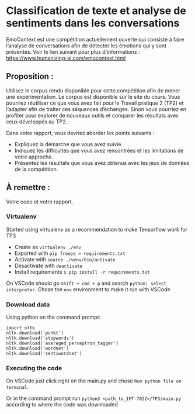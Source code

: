 # Classification de texte et analyse de sentiments dans les conversations

EmoContext est une compétition actuellement ouverte qui consiste à faire l’analyse de
conversations afin de détecter les émotions qui y sont présentes. Voir le lien suivant pour plus
d’informations : https://www.humanizing-ai.com/emocontext.html

## Proposition : 
Utilisez le corpus rendu disponible pour cette compétition afin de mener une
expérimentation. Le corpus est disponible sur le site du cours. Vous pourriez réutiliser ce que
vous avez fait pour le Travail pratique 2 (TP2) et l’adapter afin de traiter ces séquences
d’échanges. Sinon vous pourriez en profiter pour explorer de nouveaux outils et comparer les
résultats avec ceux développés au TP2.

Dans votre rapport, vous devriez aborder les points suivants :

- Expliquez la démarche que vous avez suivie.
- Indiquez les difficultés que vous avez rencontrées et les limitations de votre approche.
- Présentez les résultats que vous avez obtenus avec les jeux de données de la compétition.

## À remettre : 
Votre code et votre rapport. 

### Virtualenv
Started using virtualenv as a recommendation to make Tensorflow work for TP3

- Create as `virtualenv ./env`
- Exported with `pip freeze > requirements.txt`
- Activate with `source ./venv/bin/activate`
- Desactivate with `deactivate`
- Install requirements `$ pip install -r requirements.txt`

On VSCode should go `Shift + cmd + p` and search `python: select interpreter`. Chose the `env` environment to make it run with VSCode

### Download data

Using python on the command prompt:

```
import nltk
nltk.download('punkt')
nltk.download('stopwords')
nltk.download('averaged_perceptron_tagger')
nltk.download('wordnet')
nltk.download('sentiwordnet')
```

### Executing the code

On VSCode just click right on the main.py and chose `Run python file on terminal`.

Or in the command prompt run `python3 <path_to_IFT-7022>/TP3/main.py` according to where the code was downloaded